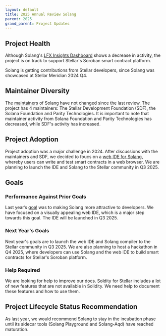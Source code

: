 ```yaml
---
layout: default
title: 2025 Annual Review Solang
parent: 2025
grand_parent: Project Updates
---
```


## Project Health

Although Solang's [LFX Insights Dashboard](https://insights.lfx.linuxfoundation.org/foundation/lf-decentralized-trust/overview/github?project=solang&routedFrom=Github&bestPractice=false) shows a decrease in activity, the project is on track to support Stellar's Soroban smart contract platform.

Solang is getting contributions from Stellar developers, since Solang was showcased at Stellar Meridian 2024 Q4.

## Maintainer Diversity

The [maintainers](https://github.com/hyperledger-solang/solang/blob/main/MAINTAINERS.md) of Solang have not changed since the last review. The project has 4 maintainers: The Stellar Development Foundation (SDF), the Solana Foundation and Parity Technologies. It is important to note that maintainer activity from Solana Foundation and Parity Technologies has decreased, while SDF's activity has increased.

## Project Adoption

Project adoption was a major challenge in 2024. After discussions with the maintainers and SDF, we decided to foucs on a [web IDE for Solang](https://github.com/hyperledger-labs/solang-playground), whereby users can write and test smart contracts in a web browser. We are planning to launch the IDE and Solang to the Stellar community in Q3 2025.

## Goals

### Performance Against Prior Goals

Last year’s [goal](https://github.com/hyperledger/toc/blob/gh-pages/project-reports/2024/2024-annual-Hyperledger-Solang.md#goals) was to making Solang more attractive to developers. We have focused on a visually appealing web IDE, which is a major step towards this goal. The IDE will be launched in Q3 2025.

### Next Year's Goals

Next year's goals are to launch the web IDE and Solang compiler to the Stellar community in Q3 2025. We are also planning to host a hackathon in Q4 2025, where developers can use Solang and the web IDE to build smart contracts for Stellar's Soroban platform.

### Help Required

We are looking for help to improve our docs. Soldity for Stellar includes a lot of new features that are not available in Solidity. We need help to document these features and how to use them.

## Project Lifecycle Status Recommendation

As last year, we would recommend Solang to stay in the incubation phase until its sidecar tools (Solang Playground and Solang-Aqd) have reached maturation.